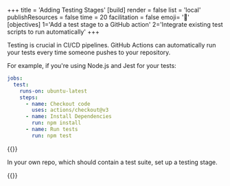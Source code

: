 +++
title = 'Adding Testing Stages'
[build]
    render = false
    list = 'local'
    publishResources = false
time = 20
facilitation = false
emoji= '🧩'
[objectives]
    1='Add a test stage to a GitHub action'
    2='Integrate existing test scripts to run automatically'
+++

Testing is crucial in CI/CD pipelines. GitHub Actions can automatically run your tests every time someone pushes to your repository.

For example, if you're using Node.js and Jest for your tests:

```yaml
jobs:
  test:
    runs-on: ubuntu-latest
    steps:
      - name: Checkout code
        uses: actions/checkout@v3
      - name: Install Dependencies
        run: npm install
      - name: Run tests
        run: npm test
```

{{<note type="activity" title="Try it yourself">}}

In your own repo, which should contain a test suite, set up a testing stage.

{{</note>}}
